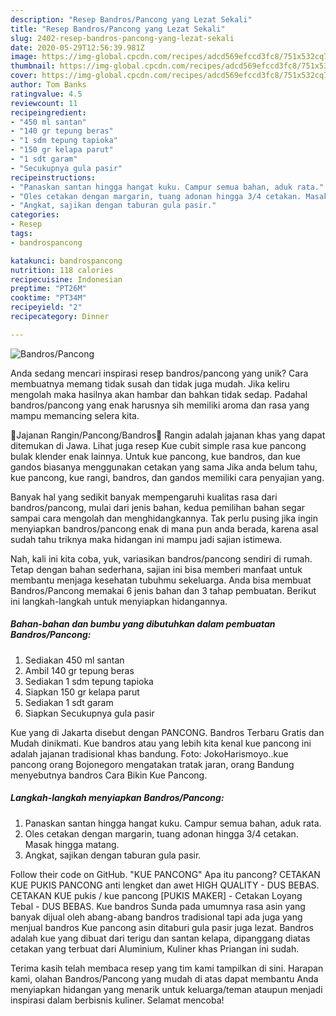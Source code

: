 ```yaml
---
description: "Resep Bandros/Pancong yang Lezat Sekali"
title: "Resep Bandros/Pancong yang Lezat Sekali"
slug: 2402-resep-bandros-pancong-yang-lezat-sekali
date: 2020-05-29T12:56:39.981Z
image: https://img-global.cpcdn.com/recipes/adcd569efccd3fc8/751x532cq70/bandrospancong-foto-resep-utama.jpg
thumbnail: https://img-global.cpcdn.com/recipes/adcd569efccd3fc8/751x532cq70/bandrospancong-foto-resep-utama.jpg
cover: https://img-global.cpcdn.com/recipes/adcd569efccd3fc8/751x532cq70/bandrospancong-foto-resep-utama.jpg
author: Tom Banks
ratingvalue: 4.5
reviewcount: 11
recipeingredient:
- "450 ml santan"
- "140 gr tepung beras"
- "1 sdm tepung tapioka"
- "150 gr kelapa parut"
- "1 sdt garam"
- "Secukupnya gula pasir"
recipeinstructions:
- "Panaskan santan hingga hangat kuku. Campur semua bahan, aduk rata."
- "Oles cetakan dengan margarin, tuang adonan hingga 3/4 cetakan. Masak hingga matang."
- "Angkat, sajikan dengan taburan gula pasir."
categories:
- Resep
tags:
- bandrospancong

katakunci: bandrospancong 
nutrition: 118 calories
recipecuisine: Indonesian
preptime: "PT26M"
cooktime: "PT34M"
recipeyield: "2"
recipecategory: Dinner

---
```



![Bandros/Pancong](https://img-global.cpcdn.com/recipes/adcd569efccd3fc8/751x532cq70/bandrospancong-foto-resep-utama.jpg)

Anda sedang mencari inspirasi resep bandros/pancong yang unik? Cara membuatnya memang tidak susah dan tidak juga mudah. Jika keliru mengolah maka hasilnya akan hambar dan bahkan tidak sedap. Padahal bandros/pancong yang enak harusnya sih memiliki aroma dan rasa yang mampu memancing selera kita.

🍕Jajanan Rangin/Pancong/Bandros🍪 Rangin adalah jajanan khas yang dapat ditemukan di Jawa. Lihat juga resep Kue cubit simple rasa kue pancong bulak klender enak lainnya. Untuk kue pancong, kue bandros, dan kue gandos biasanya menggunakan cetakan yang sama Jika anda belum tahu, kue pancong, kue rangi, bandros, dan gandos memiliki cara penyajian yang.

Banyak hal yang sedikit banyak mempengaruhi kualitas rasa dari bandros/pancong, mulai dari jenis bahan, kedua pemilihan bahan segar sampai cara mengolah dan menghidangkannya. Tak perlu pusing jika ingin menyiapkan bandros/pancong enak di mana pun anda berada, karena asal sudah tahu triknya maka hidangan ini mampu jadi sajian istimewa.


Nah, kali ini kita coba, yuk, variasikan bandros/pancong sendiri di rumah. Tetap dengan bahan sederhana, sajian ini bisa memberi manfaat untuk membantu menjaga kesehatan tubuhmu sekeluarga. Anda bisa membuat Bandros/Pancong memakai 6 jenis bahan dan 3 tahap pembuatan. Berikut ini langkah-langkah untuk menyiapkan hidangannya.

<!--inarticleads1-->

##### Bahan-bahan dan bumbu yang dibutuhkan dalam pembuatan Bandros/Pancong:

1. Sediakan 450 ml santan
1. Ambil 140 gr tepung beras
1. Sediakan 1 sdm tepung tapioka
1. Siapkan 150 gr kelapa parut
1. Sediakan 1 sdt garam
1. Siapkan Secukupnya gula pasir


Kue yang di Jakarta disebut dengan PANCONG. Bandros Terbaru Gratis dan Mudah dinikmati. Kue bandros atau yang lebih kita kenal kue pancong ini adalah jajanan tradisional khas bandung. Foto: JokoHarismoyo..kue pancong orang Bojonegoro mengatakan tratak jaran, orang Bandung menyebutnya bandros Cara Bikin Kue Pancong. 

<!--inarticleads2-->

##### Langkah-langkah menyiapkan Bandros/Pancong:

1. Panaskan santan hingga hangat kuku. Campur semua bahan, aduk rata.
1. Oles cetakan dengan margarin, tuang adonan hingga 3/4 cetakan. Masak hingga matang.
1. Angkat, sajikan dengan taburan gula pasir.


Follow their code on GitHub. &#34;KUE PANCONG&#34; Apa itu pancong? CETAKAN KUE PUKIS PANCONG anti lengket dan awet HIGH QUALITY - DUS BEBAS. CETAKAN KUE pukis / kue pancong [PUKIS MAKER] - Cetakan Loyang Tebal - DUS BEBAS. Kue bandros Sunda pada umumnya rasa asin yang banyak dijual oleh abang-abang bandros tradisional tapi ada juga yang menjual bandros Kue pancong asin ditaburi gula pasir juga lezat. Bandros adalah kue yang dibuat dari terigu dan santan kelapa, dipanggang diatas cetakan yang terbuat dari Aluminium, Kuliner khas Priangan ini sudah. 

Terima kasih telah membaca resep yang tim kami tampilkan di sini. Harapan kami, olahan Bandros/Pancong yang mudah di atas dapat membantu Anda menyiapkan hidangan yang menarik untuk keluarga/teman ataupun menjadi inspirasi dalam berbisnis kuliner. Selamat mencoba!
